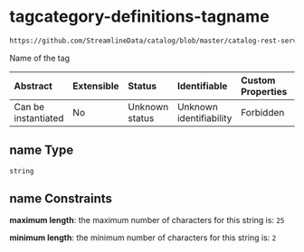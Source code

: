 # tagcategory-definitions-tagname

```txt
https://github.com/StreamlineData/catalog/blob/master/catalog-rest-service/src/main/resources/json/schema/entity/tags/tagCategory.json#/definitions/tag/properties/name
```

Name of the tag

| Abstract            | Extensible | Status         | Identifiable            | Custom Properties | Additional Properties | Access Restrictions | Defined In                                                                         |
| :------------------ | :--------- | :------------- | :---------------------- | :---------------- | :-------------------- | :------------------ | :--------------------------------------------------------------------------------- |
| Can be instantiated | No         | Unknown status | Unknown identifiability | Forbidden         | Allowed               | none                | [tagCategory.json*](../https://github.com/StreamlineData/catalog/blob/master/catalog-rest-service/src/main/resources/json/schema/entity/tags/tagCategory.json "open original schema") |

## name Type

`string`

## name Constraints

**maximum length**: the maximum number of characters for this string is: `25`

**minimum length**: the minimum number of characters for this string is: `2`
